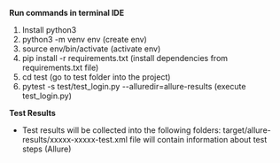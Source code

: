 
**Run commands in terminal IDE**
1. Install python3
2. python3 -m venv env (create env)
2. source env/bin/activate (activate env)
3. pip install -r requirements.txt (install dependencies from requirements.txt file)
4. cd test (go to test folder into the project)
5. pytest -s test/test_login.py --alluredir=allure-results (execute test_login.py)

**Test Results**

- Test results will be collected into the following folders:
target/allure-results/xxxxx-xxxxx-test.xml file will contain information about test steps (Allure)
